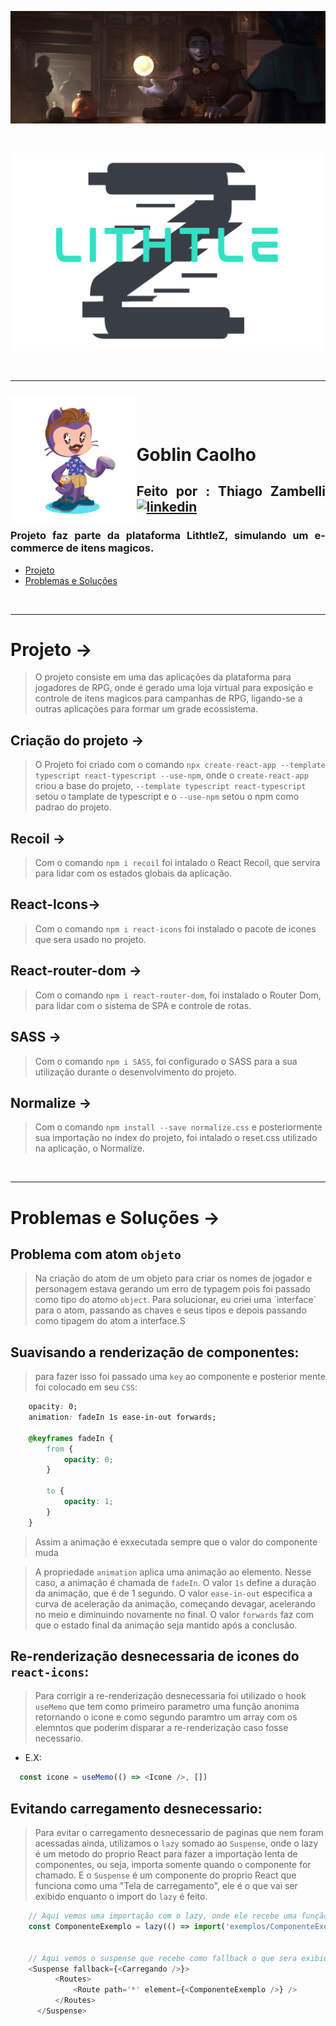 ![Alt text](src/componentes/Banner/assets/banner.png)

&nbsp;

<div align="center">

![Alt text](src/assets/logoLithtleZ.svg) 

&nbsp;

---

&nbsp;

</div>


<img align="left" width="40%" style="margin-top:-20px" src="./src/assets/eu.png">

&nbsp;
&nbsp;

<div dsplay="inline-block">

<h1 align="justify">Goblin Caolho</h1>
<h2 align="justify">Feito por : Thiago Zambelli 
    <a href="https://www.linkedin.com/in/thiagozambelli">
        <img width="80px" src="https://i.ibb.co/RyZx12b/linkedin.png" alt="linkedin" style="vertical-align:top;">
    </a>
</h2>
<h3 align="justify">Projeto faz parte da plataforma LithtleZ, simulando um e-commerce de itens magicos.</h3>
 
  

</div>

- [Projeto](#projeto)
- [Problemas e Soluções](#problemas__solucoes)

&nbsp;

---

# Projeto -> <div id='projeto'></div>
> O projeto consiste em uma das aplicações da plataforma para jogadores de RPG, onde é gerado uma loja virtual para exposição e controle de itens magicos para campanhas de RPG, ligando-se a outras aplicações para formar um grade ecossistema.

## Criação do projeto ->
> O Projeto foi criado com o comando `npx create-react-app --template typescript react-typescript --use-npm`, onde o `create-react-app` criou a base do projeto, `--template typescript react-typescript` setou o tamplate de typescript e o `--use-npm` setou o npm como padrao do projeto.

## Recoil ->
> Com o comando `npm i recoil` foi intalado o React Recoil, que servira para lidar com os estados globais da aplicação.

## React-Icons->
> Com o comando `npm i react-icons` foi instalado o pacote de icones que sera usado no projeto.

## React-router-dom ->
> Com o comando `npm i react-router-dom`, foi instalado o Router Dom, para lidar com o sistema de SPA e controle de rotas.

## SASS ->
> Com o comando `npm i SASS`, foi configurado o SASS para a sua utilização durante o desenvolvimento do projeto.

## Normalize ->
> Com o comando `npm install --save normalize.css` e posteriormente sua importação no index do projeto, foi intalado o reset.css utilizado na aplicação, o Normalize.

&nbsp;

---

# Problemas e Soluções -> <div id='problemas__solucoes'></div>

## Problema com atom `objeto`
> Na criação do atom de um objeto para criar os nomes de jogador e personagem estava gerando um erro de typagem pois foi passado como tipo do atomo `object`. Para solucionar, eu criei uma ´interface´ para o atom, passando as chaves e seus tipos e depois passando como tipagem do atom a interface.S

## Suavisando a renderização de componentes:
> para fazer isso foi passado uma `key` ao componente e posterior mente foi colocado em seu `CSS`:
  ~~~css
      opacity: 0;
      animation: fadeIn 1s ease-in-out forwards;

      @keyframes fadeIn {
          from {
              opacity: 0;
          }

          to {
              opacity: 1;
          }
      }
  ~~~

> Assim a animação é exxecutada sempre que o valor do componente muda

> A propriedade `animation` aplica uma animação ao elemento. Nesse caso, a animação é chamada de `fadeIn`. O valor `1s` define a duração da animação, que é de 1 segundo. O valor `ease-in-out` especifica a curva de aceleração da animação, começando devagar, acelerando no meio e diminuindo novamente no final. O valor `forwards` faz com que o estado final da animação seja mantido após a conclusão.

## Re-renderização desnecessaria de icones do `react-icons`:
> Para corrigir a re-renderização desnecessaria foi utilizado o hook `useMemo` que tem como primeiro parametro uma função anonima retornando o icone e como segundo paramtro um array com os elemntos que poderim disparar a re-renderização caso fosse necessario.
  - E.X:
  ~~~JavaScript
    const icone = useMemo(() => <Icone />, [])
  ~~~

## Evitando carregamento desnecessario:
> Para evitar o carregamento desnecessario de paginas que nem foram acessadas ainda, utilizamos o `lazy` somado ao `Suspense`, onde o lazy é um metodo do proprio React para fazer a importação lenta de componentes, ou seja, importa somente quando o componente for chamado. E o `Suspense` é um componente do proprio React que funciona como uma "Tela de carregamento", ele é o que vai ser exibido enquanto o import do `lazy` é feito.
  ~~~JavaScript
      // Aqui vemos uma importação com o lazy, onde ele recebe uma função anonima com um import
      const ComponenteExemplo = lazy(() => import('exemplos/ComponenteExemplo'));


      // Aqui vemos o suspense que recebe como fallback o que sera exibido enquanto carrega
      <Suspense fallback={<Carregando />}>
            <Routes>                
                <Route path='*' element={<ComponenteExemplo />} />
            </Routes>
        </Suspense>
  ~~~